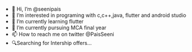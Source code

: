 - 👋 Hi, I’m @seenipais
- 👀 I’m interested in programing with c,c++,java, flutter and android studio
- 🌱 I’m currently learning flutter
- 💞️ I’m currently pursuing MCA final year
- 📫 How to reach me on twitter @PaisSeeni 
- 🔍Searching for Intership offers...

<!---
seenipais/seenipais is a ✨ special ✨ repository because its `README.md` (this file) appears on your GitHub profile.
You can click the Preview link to take a look at your changes.
--->

